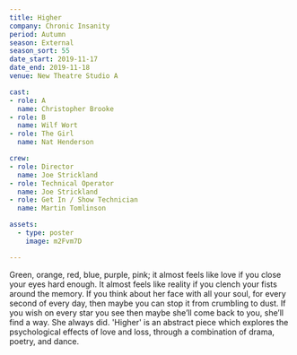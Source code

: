 ```yaml
---
title: Higher
company: Chronic Insanity
period: Autumn
season: External
season_sort: 55
date_start: 2019-11-17
date_end: 2019-11-18
venue: New Theatre Studio A

cast:
- role: A
  name: Christopher Brooke 
- role: B
  name: Wilf Wort
- role: The Girl
  name: Nat Henderson

crew:
- role: Director
  name: Joe Strickland
- role: Technical Operator
  name: Joe Strickland
- role: Get In / Show Technician
  name: Martin Tomlinson

assets:
  - type: poster
    image: m2Fvm7D

---
```


Green, orange, red, blue, purple, pink; it almost feels like love if you close your eyes hard enough. It almost feels like reality if you clench your fists around the memory. If you think about her face with all your soul, for every second of every day, then maybe you can stop it from crumbling to dust. If you wish on every star you see then maybe she’ll come back to you, she’ll find a way. She always did.
'Higher' is an abstract piece which explores the psychological effects of love and loss, through a combination of drama, poetry, and dance.